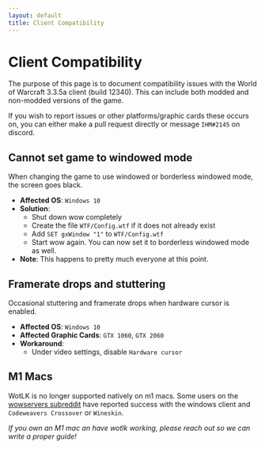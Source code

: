 ```yaml
---
layout: default
title: Client Compatibility
---
```


# Client Compatibility

The purpose of this page is to document compatibility issues with the World of Warcraft 3.3.5a client (build 12340). This can include both modded and non-modded versions of the game.

If you wish to report issues or other platforms/graphic cards these occurs on, you can either make a pull request directly or message `IHM#2145` on discord.

## Cannot set game to windowed mode

When changing the game to use windowed or borderless windowed mode, the screen goes black.

- **Affected OS**: `Windows 10`
- **Solution**:
  - Shut down wow completely
  - Create the file `WTF/Config.wtf` if it does not already exist
  - Add `SET gxWindow "1"` to `WTF/Config.wtf`
  - Start wow again. You can now set it to borderless windowed mode as well.
- **Note**: This happens to pretty much everyone at this point.

## Framerate drops and stuttering

Occasional stuttering and framerate drops when hardware cursor is enabled.

- **Affected OS**: `Windows 10`
- **Affected Graphic Cards**: `GTX 1060`, `GTX 2060`
- **Workaround**:
  - Under video settings, disable `Hardware cursor`

## M1 Macs

WotLK is no longer supported natively on m1 macs. Some users on the [wowservers subreddit](https://www.reddit.com/r/wowservers/search/?q=m1&restrict_sr=1&sr_nsfw=) have reported success with the windows client and `Codeweavers Crossover` or `Wineskin`.

_If you own an M1 mac an have wotlk working, please reach out so we can write a proper guide!_
